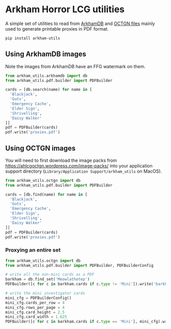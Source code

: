 # Arkham Horror LCG utilities

A simple set of utilities to read from [ArkhamDB](https://arkhamdb.com/) and [OCTGN files](https://github.com/GeckoTH/arkham-horror) mainly used to generate printable proxies in PDF format.

```sh
pip install arkham-utils
```

## Using ArkhamDB images

Note the images from ArkhamDB have an FFG watermark on them.

```py
from arkham_utils.arkhamdb import db
from arkham_utils.pdf.builder import PDFBuilder

cards = [db.search(name) for name in [
  'Blackjack',
  'Guts',
  'Emergency Cache',
  'Elder Sign',
  'Shrivelling',
  'Daisy Walker'
]]
pdf = PDFBuilder(cards)
pdf.write('proxies.pdf')
```

## Using OCTGN images

You will need to first download the image packs from <https://ahlcgoctgn.wordpress.com/image-packs/> into your application support directory (`Library/Application Support/arkham_utils` on MacOS).

```py
from arkham_utils.octgn import db
from arkham_utils.pdf.builder import PDFBuilder

cards = [db.find(name) for name in [
  'Blackjack',
  'Guts',
  'Emergency Cache',
  'Elder Sign',
  'Shrivelling',
  'Daisy Walker'
]]
pdf = PDFBuilder(cards)
pdf.write('proxies.pdf')
```

### Proxying an entire set

```py
from arkham_utils.octgn import db
from arkham_utils.pdf.builder import PDFBuilder, PDFBuilderConfig

# write all the non-mini cards as a PDF
barkham = db.find_set('Meowlathotep')
PDFBuilder([c for c in barkham.cards if c.type != 'Mini']).write('barkham.pdf')

# write the mini investigator cards
mini_cfg = PDFBuilderConfig()
mini_cfg.cards_per_row = 4
mini_cfg.rows_per_page = 4
mini_cfg.card_height = 2.5
mini_cfg.card_width = 1.625
PDFBuilder([c for c in barkham.cards if c.type == 'Mini'], mini_cfg).write('barkham_minis.pdf')
```
